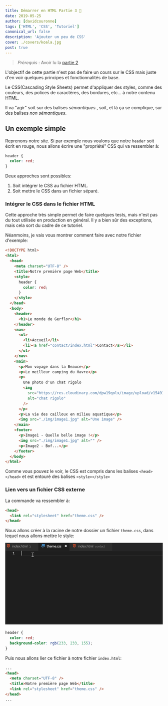 ```yaml
---
title: Démarrer en HTML Partie 3 🎉
date: 2019-05-25
author: [davidcouronne]
tags: ['HTML', 'CSS', 'Tutoriel']
canonical_url: false
description: 'Ajouter un peu de CSS'
cover: ./covers/koala.jpg
post: true
---
```


> _Prérequis_ : Avoir lu la [partie 2](/demarrer-en-html-partie-2)

L'objectif de cette partie n'est pas de faire un cours sur le CSS mais juste d'en voir quelques principes et fonctionnalités de base.

Le CSS(Cascading Style Sheets) permet d'appliquer des styles, comme des couleurs, des polices de caractères, des bordures, etc... à notre contenu HTML.

Il va "agir" soit sur des balises _sémantiques_ , soit, et là ça se complique, sur des balises _non sémantiques_.

## Un exemple simple

Reprenons notre site. Si par exemple nous voulons que notre `header` soit écrit en rouge, nous allons écrire une "propriété" CSS qui va ressembler à:

```css
header {
  color: red;
}
```

Deux approches sont possibles:

1. Soit intégrer le CSS au fichier HTML.
2. Soit mettre le CSS dans un fichier séparé.

### Intégrer le CSS dans le fichier HTML

Cette approche très simple permet de faire quelques tests, mais n'est pas du tout utilisée en production en général. Il y a bien sûr des exceptions, mais cela sort du cadre de ce tutoriel.

Néanmoins, je vais vous montrer comment faire avec notre fichier d'exemple:

```html
<!DOCTYPE html>
<html>
  <head>
    <meta charset="UTF-8" />
    <title>Notre première page Web</title>
    <style>
      header {
        color: red;
      }
    </style>
  </head>
  <body>
    <header>
      <h1>Le monde de Gerflor</h1>
    </header>
    <nav>
      <ul>
        <li>Accueil</li>
        <li><a href="contact/index.html">Contact</a></li>
      </ul>
    </nav>
    <main>
      <p>Mon voyage dans la Beauce</p>
      <p>Le meilleur camping du Havre</p>
      <p>
        Une photo d'un chat rigolo
        <img
          src="https://res.cloudinary.com/dpw19qolx/image/upload/v1549194479/samples/animals/kitten-playing.gif"
          alt="chat rigolo"
        />
      </p>
      <p>La vie des cailloux en milieu aquatique</p>
      <img src="./img/image1.jpg" alt="Une image" />
    </main>
    <footer>
      <p>Image1 - Quelle belle image !</p>
      <img src="./img/image1.jpg" alt="" />
      <p>Image2 - Bof...</p>
    </footer>
  </body>
</html>
```

Comme vous pouvez le voir, le CSS est compris dans les balises `<head></head>` et est entouré des balises `<style></style>`

### Lien vers un fichier CSS externe

La commande va ressembler à:

```html
<head>
  <link rel="stylesheet" href="theme.css" />
</head>
```

Nous allons créer à la racine de notre dossier un fichier `theme.css`, dans lequel nous allons mettre le style:

![vs css](./images/vscode-css.gif)

```css
header {
  color: red;
  background-color: rgb(233, 233, 155);
}
```

Puis nous allons lier ce fichier à notre fichier `index.html`:

```html
...
<head>
  <meta charset="UTF-8" />
  <title>Notre première page Web</title>
  <link rel="stylesheet" href="theme.css" />
</head>
...
```
